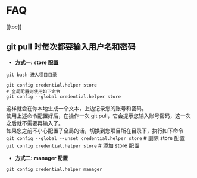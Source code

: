 # FAQ

[[toc]]

## git pull 时每次都要输入用户名和密码

- **方式一: store 配置**

```
git bash 进入项目目录

git config credential.helper store
# 全局配置则使用如下命令
git config --global credential.helper store
```

这样就会在你本地生成一个文本，上边记录您的账号和密码。  
使用上述命令配置好后，在操作一次 git pull，它会提示您输入账号密码，这一次之后就不需要再输入了。  
如果您之前不小心配置了全局的话，切换到您项目所在目录下，执行如下命令  
`git config --global --unset credential.helper store` # 删除 store 配置  
`git config credential.helper store` # 添加 store 配置

- **方式二: manager 配置**

```
git config credential.helper manager
```
